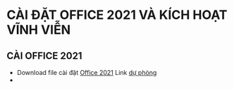 # CÀI ĐẶT OFFICE 2021 VÀ KÍCH HOẠT VĨNH VIỄN #

## CÀI OFFICE 2021 ##
- Download file cài đặt [Office 2021](https://bsthanh-my.sharepoint.com/:u:/g/personal/0914678254_bsthanh_onmicrosoft_com/EXiGwcp2FV5IkwMqbgz_vuMByjQHiB7t2nbSF4osVSPD6A?e=3Oh09X) Link [dự phòng](https://bsthanh-my.sharepoint.com/:u:/g/personal/0914678254_bsthanh_onmicrosoft_com/EXf8X5BidaVEvl6mMPkv0vkBpvqHaUUJ5tc-yE9yfmghIw?e=iVo9XO)
- 
